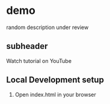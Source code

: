 # demo 

random description under review

## subheader

Watch tutorial on YouTube


## Local Development setup

1. Open index.html in your browser
